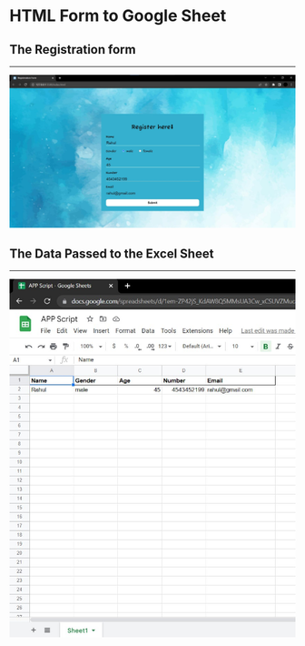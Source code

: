 # HTML Form to Google Sheet

## The Registration form

***

![front page of static website](front-page.jpg)

## The Data Passed to the Excel Sheet

***

![The Web Page View](sheet.jpg)